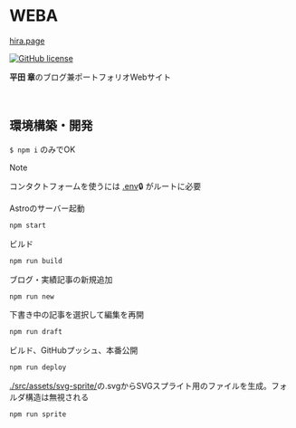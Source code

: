 # WEBA
[hira.page](https://hira.page/)

[![GitHub license](https://img.shields.io/github/license/psephopaiktes/hira.page)](https://github.com/psephopaiktes/hira.page/blob/main/LICENSE)

<strong>平田 章</strong>のブログ兼ポートフォリオWebサイト

<br />

## 環境構築・開発
`$ npm i` のみでOK

> [!NOTE]
> コンタクトフォームを使うには [.env](https://www.notion.so/psephopaiktes/Blog-Portfolio-Renewal-ad291ee9ac9d445489982f8ca9daf450)🔒 がルートに必要

Astroのサーバー起動
```bash
npm start
```

ビルド
```bash
npm run build
```

ブログ・実績記事の新規追加
```bash
npm run new
```

下書き中の記事を選択して編集を再開
```bash
npm run draft
```

ビルド、GitHubプッシュ、本番公開
```bash
npm run deploy
```

[./src/assets/svg-sprite/](./src/assets/svg-sprite/)の.svgからSVGスプライト用のファイルを生成。フォルダ構造は無視される
```bash
npm run sprite
```
